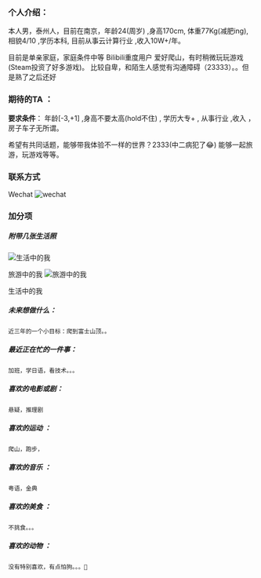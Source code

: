 ### 个人介绍：

本人男，泰州人，目前在南京，年龄24(周岁) ,身高170cm, 体重77Kg(减肥ing),相貌4/10 ,学历本科, 目前从事云计算行业 ,收入10W+/年。

目前是单亲家庭，家庭条件中等
Bilibili重度用户
爱好爬山，有时稍微玩玩游戏(Steam投资了好多游戏)。
比较自卑，和陌生人感觉有沟通障碍（23333）。。但是熟了之后还好

### 期待的TA ：

**要求条件**： 年龄[-3,+1] ,身高不要太高(hold不住) , 学历大专+ , 从事行业 ,收入 ，房子车子无所谓。

希望有共同话题，能够带我体验不一样的世界？2333(中二病犯了😂)
能够一起旅游，玩游戏等等。

### 联系方式 
Wechat
![wechat](http://cdn.qianlaofei.cn/WechatIMG16.jpeg)

### 加分项

##### 附带几张生活照

![生活中的我](http://cdn.qianlaofei.cn/WechatIMG18.jpeg)

旅游中的我
![旅游中的我](http://cdn.qianlaofei.cn/WechatIMG17.jpeg)


生活中的我

##### 未来想做什么：
	近三年的一个小目标：爬到富士山顶。。
##### 最近正在忙的一件事：
	加班，学日语，看技术。。。
##### 喜欢的电影或剧： 
	悬疑，推理剧
##### 喜欢的运动 ：
	爬山，跑步，
##### 喜欢的音乐 ：
	粤语，金典
##### 喜欢的美食 ：
	不挑食。。。
##### 喜欢的动物 ：
	没有特别喜欢，有点怕狗。。。🐶
